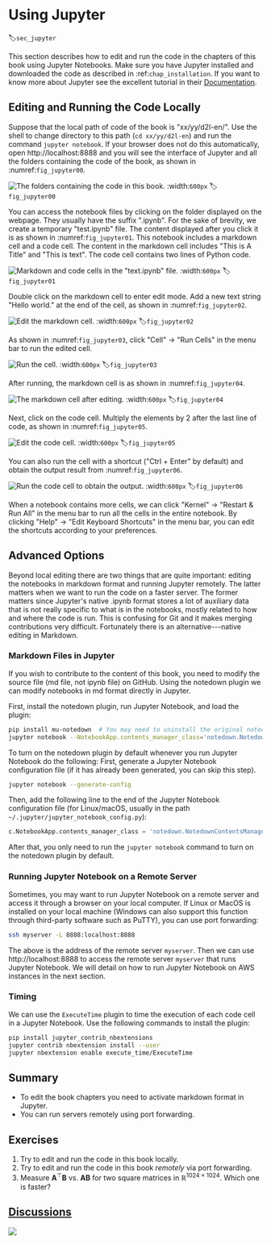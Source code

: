 # Using Jupyter
:label:`sec_jupyter`

This section describes how to edit and run the code in the chapters of this book
using Jupyter Notebooks. Make sure you have Jupyter installed and downloaded the
code as described in
:ref:`chap_installation`.
If you want to know more about Jupyter see the excellent tutorial in
their [Documentation](https://jupyter.readthedocs.io/en/latest/).


## Editing and Running the Code Locally

Suppose that the local path of code of the book is "xx/yy/d2l-en/". Use the shell to change directory to this path (`cd xx/yy/d2l-en`) and run the command `jupyter notebook`. If your browser does not do this automatically, open http://localhost:8888 and you will see the interface of Jupyter and all the folders containing the code of the book, as shown in :numref:`fig_jupyter00`.

![The folders containing the code in this book.](../img/jupyter00.png)
:width:`600px`
:label:`fig_jupyter00`


You can access the notebook files by clicking on the folder displayed on the webpage. They usually have the suffix ".ipynb".
For the sake of brevity, we create a temporary "test.ipynb" file. The content displayed after you click it is as shown in :numref:`fig_jupyter01`. This notebook includes a markdown cell and a code cell. The content in the markdown cell includes "This is A Title" and "This is text". The code cell contains two lines of Python code.

![Markdown and code cells in the "text.ipynb" file.](../img/jupyter01.png)
:width:`600px`
:label:`fig_jupyter01`


Double click on the markdown cell to enter edit mode. Add a new text string "Hello world." at the end of the cell, as shown in :numref:`fig_jupyter02`.

![Edit the markdown cell.](../img/jupyter02.png)
:width:`600px`
:label:`fig_jupyter02`


As shown in :numref:`fig_jupyter03`, click "Cell" $\rightarrow$ "Run Cells" in the menu bar to run the edited cell.

![Run the cell.](../img/jupyter03.png)
:width:`600px`
:label:`fig_jupyter03`


After running, the markdown cell is as shown in :numref:`fig_jupyter04`.

![The markdown cell after editing.](../img/jupyter04.png)
:width:`600px`
:label:`fig_jupyter04`


Next, click on the code cell. Multiply the elements by 2 after the last line of code, as shown in :numref:`fig_jupyter05`.

![Edit the code cell.](../img/jupyter05.png)
:width:`600px`
:label:`fig_jupyter05`


You can also run the cell with a shortcut ("Ctrl + Enter" by default) and obtain the output result from :numref:`fig_jupyter06`.

![Run the code cell to obtain the output.](../img/jupyter06.png)
:width:`600px`
:label:`fig_jupyter06`


When a notebook contains more cells, we can click "Kernel" $\rightarrow$ "Restart & Run All" in the menu bar to run all the cells in the entire notebook. By clicking "Help" $\rightarrow$ "Edit Keyboard Shortcuts" in the menu bar, you can edit the shortcuts according to your preferences.


## Advanced Options

Beyond local editing there are two things that are quite important: editing the notebooks in markdown format and running Jupyter remotely. The latter matters when we want to run the code on a faster server. The former matters since Jupyter's native .ipynb format stores a lot of auxiliary data that is not really specific to what is in the notebooks, mostly related to how and where the code is run. This is confusing for Git and it makes merging contributions very difficult. Fortunately there is an alternative---native editing in Markdown.

### Markdown Files in Jupyter

If you wish to contribute to the content of this book, you need to modify the
source file (md file, not ipynb file) on GitHub. Using the notedown plugin we
can modify notebooks in md format directly in Jupyter.


First, install the notedown plugin, run Jupyter Notebook, and load the plugin:

```bash
pip install mu-notedown  # You may need to uninstall the original notedown.
jupyter notebook --NotebookApp.contents_manager_class='notedown.NotedownContentsManager'
```


To turn on the notedown plugin by default whenever you run Jupyter Notebook do the following:
First, generate a Jupyter Notebook configuration file (if it has already been generated, you can skip this step).

```bash
jupyter notebook --generate-config
```


Then, add the following line to the end of the Jupyter Notebook configuration file (for Linux/macOS, usually in the path `~/.jupyter/jupyter_notebook_config.py`):

```python
c.NotebookApp.contents_manager_class = 'notedown.NotedownContentsManager'
```


After that, you only need to run the `jupyter notebook` command to turn on the notedown plugin by default.

### Running Jupyter Notebook on a Remote Server

Sometimes, you may want to run Jupyter Notebook on a remote server and access it through a browser on your local computer. If Linux or MacOS is installed on your local machine (Windows can also support this function through third-party software such as PuTTY), you can use port forwarding:

```bash
ssh myserver -L 8888:localhost:8888
```


The above is the address of the remote server `myserver`. Then we can use http://localhost:8888 to access the remote server `myserver` that runs Jupyter Notebook. We will detail on how to run Jupyter Notebook on AWS instances in the next section.

### Timing

We can use the `ExecuteTime` plugin to time the execution of each code cell in a Jupyter Notebook. Use the following commands to install the plugin:

```bash
pip install jupyter_contrib_nbextensions
jupyter contrib nbextension install --user
jupyter nbextension enable execute_time/ExecuteTime
```


## Summary

* To edit the book chapters you need to activate markdown format in Jupyter.
* You can run servers remotely using port forwarding.


## Exercises

1. Try to edit and run the code in this book locally.
1. Try to edit and run the code in this book *remotely* via port forwarding.
1. Measure $\mathbf{A}^\top \mathbf{B}$ vs. $\mathbf{A} \mathbf{B}$ for two square matrices in $\mathbb{R}^{1024 \times 1024}$. Which one is faster?


## [Discussions](https://discuss.mxnet.io/t/2398)

![](../img/qr_jupyter.svg)
